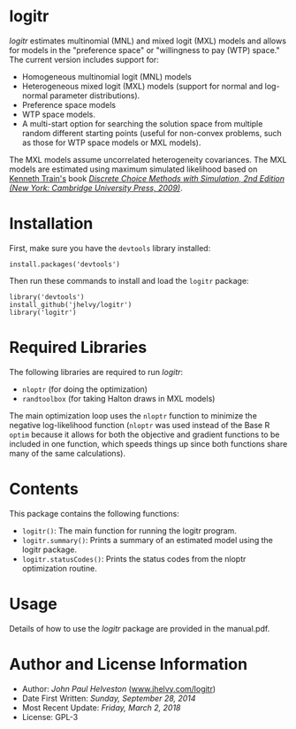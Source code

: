 # logitr
*logitr* estimates multinomial (MNL) and mixed logit (MXL) models and allows for models in the "preference space" or "willingness to pay (WTP) space." The current version includes support for:
- Homogeneous multinomial logit (MNL) models
- Heterogeneous mixed logit (MXL) models (support for normal and log-normal parameter distributions).
- Preference space models
- WTP space models.
- A multi-start option for searching the solution space from multiple random different starting points (useful for non-convex problems, such as those for WTP space models or MXL models).

The MXL models assume uncorrelated heterogeneity covariances. The MXL models are estimated using maximum simulated likelihood based on [Kenneth Train's](http://eml.berkeley.edu/~train/) book [*Discrete Choice Methods with Simulation, 2nd Edition (New York: Cambridge University Press, 2009)*](http://eml.berkeley.edu/books/choice2.html).

# Installation
First, make sure you have the `devtools` library installed:

`install.packages('devtools')`

Then run these commands to install and load the `logitr` package:

```
library('devtools')
install_github('jhelvy/logitr')
library('logitr')
```

# Required Libraries
The following libraries are required to run *logitr*:
- `nloptr` (for doing the optimization)
- `randtoolbox` (for taking Halton draws in MXL models)

The main optimization loop uses the `nloptr` function to minimize the negative log-likelihood function (`nloptr` was used instead of the Base R `optim` because it allows for both the objective and gradient functions to be included in one function, which speeds things up since both functions share many of the same calculations).

# Contents
This package contains the following functions:

* `logitr()`: The main function for running the logitr program.
* `logitr.summary()`: Prints a summary of an estimated model using the logitr package.
* `logitr.statusCodes()`: Prints the status codes from the nloptr optimization routine.

# Usage
Details of how to use the *logitr* package are provided in the manual.pdf.

# Author and License Information
- Author: *John Paul Helveston* (www.jhelvy.com/logitr)
- Date First Written: *Sunday, September 28, 2014*
- Most Recent Update: *Friday, March 2, 2018*
- License: GPL-3
